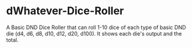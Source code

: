# dWhatever-Dice-Roller
A Basic DND Dice Roller that can roll 1-10 dice of each type of basic DND die (d4, d6, d8, d10, d12, d20, d100). It shows each die's output and the total.
